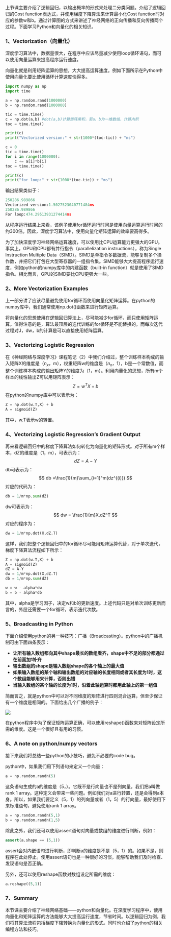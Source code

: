上节课主要介绍了逻辑回归，以输出概率的形式来处理二分类问题。介绍了逻辑回归的Cost function表达式，并使用梯度下降算法来计算最小化Cost function时对应的参数w和b。通过计算图的方式来讲述了神经网络的正向传播和反向传播两个过程。下面学习Python和向量化的相关知识。

### 1、**Vectorization**（向量化）

深度学习算法中，数据量很大，在程序中应该尽量减少使用loop循环语句，而可以使用向量运算来提高程序运行速度。

向量化就是利用矩阵运算的思想，大大提高运算速度。例如下面所示在Python中使用向量化要比使用循环计算速度快得多。

```python
import numpy as np
import time

a = np.random.rand(1000000)
b = np.random.rand(1000000)

tic = time.time()
c = np.dot(a,b) #dot(a,b)计算矩阵乘积，若a、b为一维数组，计算内积
toc = time.time()

print(c)
print("Vectorized version:" + str(1000*(toc-tic)) + "ms")

c = 0
tic = time.time()
for i in range(1000000):
    c += a[i]*b[i]
toc = time.time()

print(c)
print("for loop:" + str(1000*(toc-tic)) + "ms")
```

输出结果类似于：

```python
250286.989866
Vectorized version:1.5027523040771484ms
250286.989866
For loop:474.29513931274414ms
```

从程序运行结果上来看，该例子使用for循环运行时间是使用向量运算运行时间的约300倍。因此，深度学习算法中，使用向量化矩阵运算的效率要高得多。

为了加快深度学习神经网络运算速度，可以使用比CPU运算能力更强大的GPU。事实上，GPU和CPU都有并行指令（parallelization instructions），称为Single Instruction Multiple Data（SIMD）。SIMD是单指令多数据流，能够复制多个操作数，并把它们打包在大型寄存器的一组指令集。SIMD能够大大提高程序运行速度，例如python的numpy库中的内建函数（built-in function）就是使用了SIMD指令。相比而言，GPU的SIMD要比CPU更强大一些。

### 2、**More Vectorization Examples**

上一部分讲了应该尽量避免使用for循环而使用向量化矩阵运算。在python的numpy库中，我们通常使用np.dot()函数来进行矩阵运算。

将向量化的思想使用在逻辑回归算法上，尽可能减少for循环，而只使用矩阵运算。值得注意的是，算法最顶层的迭代训练的for循环是不能替换的。而每次迭代过程对J，dw，b的计算是可以直接使用矩阵运算。

### 3、**Vectorizing Logistic Regression**

在《神经网络与深度学习》课程笔记（2）中我们介绍过，整个训练样本构成的输入矩阵X的维度是（$n_x$，m），权重矩阵w的维度是（$n_x$，1），b是一个常数值，而整个训练样本构成的输出矩阵Y的维度为（1，m）。利用向量化的思想，所有m个样本的线性输出Z可以用矩阵表示：
$$
Z=w^TX+b
$$
在python的numpy库中可以表示为：

```python
Z = np.dot(w.T,X) + b
A = sigmoid(Z)

```

其中，w.T表示w的转置。

### 4、**Vectorizing Logistic Regression’s Gradient Output**

再来看逻辑回归中的梯度下降算法如何转化为向量化的矩阵形式。对于所有m个样本，dZ的维度是（1，m），可表示为：
$$
dZ=A-Y
$$
db可表示为：
$$
db =\frac{1}{m}\sum_{i=1}^m(dz^{(i)})
$$
对应的代码为：

```python
db = 1/m*np.sum(dZ)

```

dw可表示为：
$$
dw = \frac{1}{m}X.dZ^T
$$
对应的程序为：

```python
dw = 1/m*np.dot(X,dZ.T)
```

这样，我们把整个逻辑回归中的for循环尽可能用矩阵运算代替，对于单次迭代，梯度下降算法流程如下所示：

```python
Z = np.dot(w.T,X) + b
A = sigmoid(Z)
dZ = A-Y
dw = 1/m*np.dot(X,dZ.T)
db = 1/m*np.sum(dZ)

w = w - alpha*dw
b = b - alpha*db
```

其中，alpha是学习因子，决定w和b的更新速度。上述代码只是对单次训练更新而言的，外层还需要一个for循环，表示迭代次数。

### 5、**Broadcasting in Python**

下面介绍使用python的另一种技巧：广播（Broadcasting）。python中的广播机制可由下面四条表示：

- **让所有输入数组都向其中shape最长的数组看齐，shape中不足的部分都通过在前面加1补齐**
- **输出数组的shape是输入数组shape的各个轴上的最大值**
- **如果输入数组的某个轴和输出数组的对应轴的长度相同或者其长度为1时，这个数组能够用来计算，否则出错**
- **当输入数组的某个轴的长度为1时，沿着此轴运算时都用此轴上的第一组值**

简而言之，就是python中可以对不同维度的矩阵进行四则混合运算，但至少保证有一个维度是相同的。下面给出几个广播的例子：

![](https://blog-1258986886.cos.ap-beijing.myqcloud.com/%E7%A5%9E%E7%BB%8F%E7%BD%91%E7%BB%9C%E4%B8%8E%E6%B7%B1%E5%BA%A6%E5%AD%A6%E4%B9%A0%EF%BC%883%EF%BC%89/4-1.jpg)

在python程序中为了保证矩阵运算正确，可以使用reshape()函数来对矩阵设定所需的维度。这是一个很好且有用的习惯。

### 6、**A note on python/numpy vectors**

接下来我们将总结一些python的小技巧，避免不必要的code bug。

python中，如果我们用下列语句来定义一个向量：

```python
a = np.random.randn(5)
```

这条语句生成的a的维度是（5，）。它既不是行向量也不是列向量，我们把a叫做rank 1 array。这种定义会带来一些问题。例如我们对a进行转置，还是会得到a本身。所以，如果我们要定义（5，1）的列向量或者（1，5）的行向量，最好使用下来标准语句，避免使用rank 1 array。

```python
a = np.random.randn(5,1)
b = np.random.randn(1,5)
```

除此之外，我们还可以使用assert语句对向量或数组的维度进行判断，例如：

```python
assert(a.shape == (5,1))
```

assert会对内嵌语句进行判断，即判断a的维度是不是（5，1）的。如果不是，则程序在此处停止。使用assert语句也是一种很好的习惯，能够帮助我们及时检查、发现语句是否正确。

另外，还可以使用reshape函数对数组设定所需的维度：

```python
a.reshape((5,1))
```

### 7、**Summary**

本节课主要介绍了神经网络基础——python和向量化。在深度学习程序中，使用向量化和矩阵运算的方法能够大大提高运行速度，节省时间。以逻辑回归为例，我们将其算法流程包括梯度下降转换为向量化的形式。同时也介绍了python的相关编程方法和技巧。

